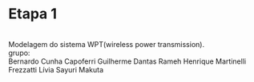 # Etapa 1
\
Modelagem do sistema WPT(wireless power transmission).
\
grupo:  
Bernardo Cunha Capoferri
Guilherme Dantas Rameh
Henrique Martinelli Frezzatti
Lívia Sayuri Makuta